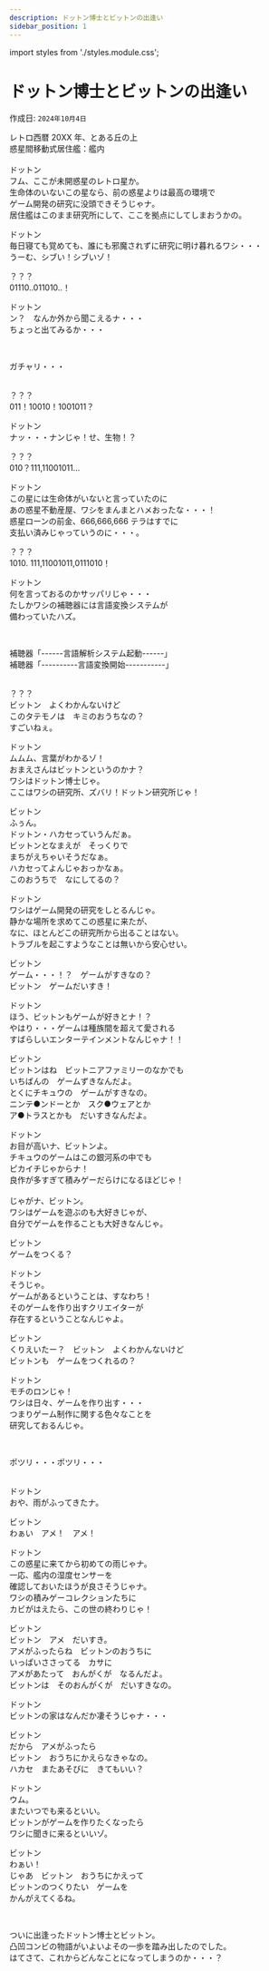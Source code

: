```yaml
---
description: ドットン博士とビットンの出逢い
sidebar_position: 1
---
```

import styles from './styles.module.css';

# ドットン博士とビットンの出逢い

作成日: `2024年10月4日`
<br/>

<div className={styles.baloon}>レトロ西暦 20XX 年、とある丘の上<br/>惑星間移動式居住艦：艦内</div><br/>

<div>
  <span className={styles.avatarDottonLeft}><div className={styles.characterName}>ドットン</div></span>
  <span className={styles.balloonDottonLeft}>フム、ここが未開惑星のレトロ星か。<br/>生命体のいないこの星なら、前の惑星よりは最高の環境で<br/>ゲーム開発の研究に没頭できそうじゃナ。<br/>居住艦はこのまま研究所にして、ここを拠点にしてしまおうかの。</span>
</div>
<p className={styles.clearLine}></p>
<div>
  <span className={styles.avatarDottonLeft}><div className={styles.characterName}>ドットン</div></span>
  <span className={styles.balloonDottonLeft}>毎日寝ても覚めても、誰にも邪魔されずに研究に明け暮れるワシ・・・<br/>うーむ、シブい！シブいゾ！</span>
</div>

<p className={styles.clearLine}></p>

<div>
  <span className={styles.avatarBittonRight_Unknown}><div className={styles.characterName}>？？？</div></span>
  <span className={styles.balloonBittonRight}>01110..011010..！</span>
</div>

<p className={styles.clearLine}></p>
<div>
  <span className={styles.avatarDottonLeft}><div className={styles.characterName}>ドットン</div></span>
  <span className={styles.balloonDottonLeft}>ン？　なんか外から聞こえるナ・・・<br/>ちょっと出てみるか・・・</span>
</div>

<br/><div className={styles.baloon}>ガチャリ・・・</div><br/>

<div>
  <span className={styles.avatarBittonRight}><div className={styles.characterName}>？？？</div></span>
  <span className={styles.balloonBittonRight}>011！10010！1001011？</span>
</div>

<p className={styles.clearLine}></p>
<div>
  <span className={styles.avatarDottonLeft}><div className={styles.characterName}>ドットン</div></span>
  <span className={styles.balloonDottonLeft}>ナッ・・・ナンじゃ！せ、生物！？</span>
</div>

<p className={styles.clearLine}></p>
<div>
  <span className={styles.avatarBittonRight}><div className={styles.characterName}>？？？</div></span>
  <span className={styles.balloonBittonRight}>010？111,11001011...</span>
</div>

<p className={styles.clearLine}></p>
<div>
  <span className={styles.avatarDottonLeft}><div className={styles.characterName}>ドットン</div></span>
  <span className={styles.balloonDottonLeft}>この星には生命体がいないと言っていたのに<br/>あの惑星不動産屋、ワシをまんまとハメおったな・・・！<br/>惑星ローンの前金、666,666,666 テラはすでに<br/>支払い済みじゃっていうのに・・・。</span>
</div>

<p className={styles.clearLine}></p>
<div>
  <span className={styles.avatarBittonRight}><div className={styles.characterName}>？？？</div></span>
  <span className={styles.balloonBittonRight}>1010. 111,11001011,0111010！</span>
</div>

<p className={styles.clearLine}></p>
<div>
  <span className={styles.avatarDottonLeft}><div className={styles.characterName}>ドットン</div></span>
  <span className={styles.balloonDottonLeft}>何を言っておるのかサッパリじゃ・・・<br/>たしかワシの補聴器には言語変換システムが<br/>備わっていたハズ。</span>
</div>

<br/><div className={styles.baloon}>補聴器「------言語解析システム起動------」<br/>補聴器「----------言語変換開始-----------」</div><br/>

<p className={styles.clearLine}></p>
<div>
  <span className={styles.avatarBittonRight}><div className={styles.characterName}>？？？</div></span>
  <span className={styles.balloonBittonRight}>ビットン　よくわかんないけど<br/>このタテモノは　キミのおうちなの？<br/>すごいねぇ。</span>
</div>

<p className={styles.clearLine}></p>
<div>
  <span className={styles.avatarDottonLeft}><div className={styles.characterName}>ドットン</div></span>
  <span className={styles.balloonDottonLeft}>ムムム、言葉がわかるゾ！<br/>おまえさんはビットンというのかナ？<br/>ワシはドットン博士じゃ。<br/>ここはワシの研究所、ズバリ！ドットン研究所じゃ！</span>
</div>

<p className={styles.clearLine}></p>
<div>
  <span className={styles.avatarBittonRight}><div className={styles.characterName}>ビットン</div></span>
  <span className={styles.balloonBittonRight}>ふぅん。<br/>ドットン・ハカセっていうんだぁ。<br/>ビットンとなまえが　そっくりで<br/>まちがえちゃいそうだなぁ。<br/>ハカセってよんじゃおっかなぁ。<br/>このおうちで　なにしてるの？</span>
</div>

<p className={styles.clearLine}></p>
<div>
  <span className={styles.avatarDottonLeft}><div className={styles.characterName}>ドットン</div></span>
  <span className={styles.balloonDottonLeft}>ワシはゲーム開発の研究をしとるんじゃ。<br/>静かな場所を求めてこの惑星に来たが、<br/>なに、ほとんどこの研究所から出ることはない。<br/>トラブルを起こすようなことは無いから安心せい。</span>
</div>

<p className={styles.clearLine}></p>
<div>
  <span className={styles.avatarBittonRight_Excited}><div className={styles.characterName}>ビットン</div></span>
  <span className={styles.balloonBittonRight}>ゲーム・・・！？　ゲームがすきなの？<br/>ビットン　ゲームだいすき！</span>
</div>

<p className={styles.clearLine}></p>
<div>
  <span className={styles.avatarDottonLeft_Exclamation}><div className={styles.characterName}>ドットン</div></span>
  <span className={styles.balloonDottonLeft}>ほう、ビットンもゲームが好きとナ！？<br/>やはり・・・ゲームは種族間を超えて愛される<br/>すばらしいエンターテインメントなんじゃナ！！</span>
</div>

<p className={styles.clearLine}></p>
<div>
  <span className={styles.avatarBittonRight}><div className={styles.characterName}>ビットン</div></span>
  <span className={styles.balloonBittonRight}>ビットンはね　ビットニアファミリーのなかでも<br/>いちばんの　ゲームずきなんだよ。<br/>とくにチキュウの　ゲームがすきなの。<br/>ニンテ●ンドーとか　スク●ウェアとか<br/>ア●トラスとかも　だいすきなんだよ。</span>
</div>

<p className={styles.clearLine}></p>
<div>
  <span className={styles.avatarDottonLeft}><div className={styles.characterName}>ドットン</div></span>
  <span className={styles.balloonDottonLeft}>お目が高いナ、ビットンよ。<br/>チキュウのゲームはこの銀河系の中でも<br/>ピカイチじゃからナ！<br/>良作が多すぎて積みゲーだらけになるほどじゃ！<br/><br/>じゃがナ、ビットン。<br/>ワシはゲームを遊ぶのも大好きじゃが、<br/>自分でゲームを作ることも大好きなんじゃ。</span>
</div>

<p className={styles.clearLine}></p>
<div>
  <span className={styles.avatarBittonRight}><div className={styles.characterName}>ビットン</div></span>
  <span className={styles.balloonBittonRight}>ゲームをつくる？</span>
</div>

<p className={styles.clearLine}></p>
<div>
  <span className={styles.avatarDottonLeft}><div className={styles.characterName}>ドットン</div></span>
  <span className={styles.balloonDottonLeft}>そうじゃ。<br/>ゲームがあるということは、すなわち！<br/>そのゲームを作り出すクリエイターが<br/>存在するということなんじゃよ。</span>
</div>

<p className={styles.clearLine}></p>
<div>
  <span className={styles.avatarBittonRight}><div className={styles.characterName}>ビットン</div></span>
  <span className={styles.balloonBittonRight}>くりえいたー？　ビットン　よくわかんないけど<br/>ビットンも　ゲームをつくれるの？</span>
</div>

<p className={styles.clearLine}></p>
<div>
  <span className={styles.avatarDottonLeft}><div className={styles.characterName}>ドットン</div></span>
  <span className={styles.balloonDottonLeft}>モチのロンじゃ！<br/>ワシは日々、ゲームを作り出す・・・<br/>つまりゲーム制作に関する色々なことを<br/>研究しておるんじゃ。</span>
</div>

<br/><div className={styles.baloon}>ポツリ・・・ポツリ・・・</div><br/>

<p className={styles.clearLine}></p>
<div>
  <span className={styles.avatarDottonLeft}><div className={styles.characterName}>ドットン</div></span>
  <span className={styles.balloonDottonLeft}>おや、雨がふってきたナ。</span>
</div>

<p className={styles.clearLine}></p>
<div>
  <span className={styles.avatarBittonRight_Excited}><div className={styles.characterName}>ビットン</div></span>
  <span className={styles.balloonBittonRight}>わぁい　アメ！　アメ！</span>
</div>

<p className={styles.clearLine}></p>
<div>
  <span className={styles.avatarDottonLeft}><div className={styles.characterName}>ドットン</div></span>
  <span className={styles.balloonDottonLeft}>この惑星に来てから初めての雨じゃナ。<br/>一応、艦内の湿度センサーを<br/>確認しておいたほうが良さそうじゃナ。<br/>ワシの積みゲーコレクションたちに<br/>カビがはえたら、この世の終わりじゃ！</span>
</div>

<p className={styles.clearLine}></p>
<div>
  <span className={styles.avatarBittonRight_OpenMouth}><div className={styles.characterName}>ビットン</div></span>
  <span className={styles.balloonBittonRight}>ビットン　アメ　だいすき。<br/>アメがふったらね　ビットンのおうちに<br/>いっぱいささってる　カサに<br/>アメがあたって　おんがくが　なるんだよ。<br/>ビットンは　そのおんがくが　だいすきなの。</span>
</div>

<p className={styles.clearLine}></p>
<div>
  <span className={styles.avatarDottonLeft}><div className={styles.characterName}>ドットン</div></span>
  <span className={styles.balloonDottonLeft}>ビットンの家はなんだか凄そうじゃナ・・・</span>
</div>

<p className={styles.clearLine}></p>
<div>
  <span className={styles.avatarBittonRight}><div className={styles.characterName}>ビットン</div></span>
  <span className={styles.balloonBittonRight}>だから　アメがふったら<br/>ビットン　おうちにかえらなきゃなの。<br/>ハカセ　またあそびに　きてもいい？</span>
</div>

<p className={styles.clearLine}></p>
<div>
  <span className={styles.avatarDottonLeft}><div className={styles.characterName}>ドットン</div></span>
  <span className={styles.balloonDottonLeft}>ウム。<br/>またいつでも来るといい。<br/>ビットンがゲームを作りたくなったら<br/>ワシに聞きに来るといいゾ。</span>
</div>

<p className={styles.clearLine}></p>
<div>
  <span className={styles.avatarBittonRight_Excited}><div className={styles.characterName}>ビットン</div></span>
  <span className={styles.balloonBittonRight}>わぁい！<br/>じゃあ　ビットン　おうちにかえって<br/>ビットンのつくりたい　ゲームを<br/>かんがえてくるね。</span>
</div>
<p className={styles.clearLine}></p>

<br/><div className={styles.baloon}>ついに出逢ったドットン博士とビットン。<br/>凸凹コンビの物語がいよいよその一歩を踏み出したのでした。<br/>はてさて、これからどんなことになってしまうのか・・・？</div><br/>